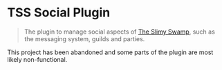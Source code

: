 # TSS Social Plugin

> The plugin to manage social aspects of [The Slimy Swamp](https://github.com/TheSlimySwamp/), such as the messaging system, guilds and parties.

This project has been abandoned and some parts of the plugin are most likely non-functional.
